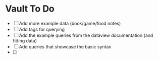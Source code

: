 # Vault To Do

- [ ] Add more example data (book/game/food notes)
- [ ] Add tags for querying
- [ ] Add the example queries from the dataview documentation (and fitting data)
- [ ] Add queries that showcase the basic syntax
- [ ] 